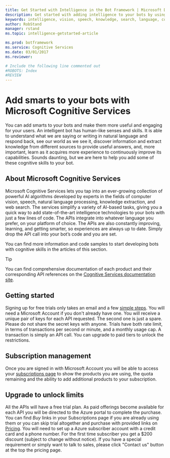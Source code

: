 ```yaml
---
title: Get Started with Intelligence in the Bot Framework | Microsoft Docs
description: Get started with adding intelligence to your bots by using Microsoft Cognitive Services.
keywords: intelligence, vision, speech, knowledge, search, language, cognitive
author: RobStand
manager: rstand
ms.topic: intelligence-getstarted-article

ms.prod: botframework
ms.service: Cognitive Services
ms.date: 03/01/2017
ms.reviewer:

# Include the following line commented out
#ROBOTS: Index
#REVIEW
---
```



# Add smarts to your bots with Microsoft Cognitive Services

You can add smarts to your bots and make them more useful and engaging for your users. An intelligent bot has human-like senses and skills. It is able to understand what we are saying or writing in natural language and respond back, see our world as we see it, discover information and extract knowledge from different sources to provide useful answers, and, more important, learn as it acquires more experience to continuously improve its capabilities. Sounds daunting, but we are here to help you add some of these cognitive skills to your bot.

## About Microsoft Cognitive Services
Microsoft Cognitive Services lets you tap into an ever-growing collection of powerful AI algorithms developed by experts in the fields of computer vision, speech, natural language processing, knowledge extraction, and web search. The services simplify a variety of AI-based tasks, giving you a quick way to add state-of-the-art intelligence technologies to your bots with just a few lines of code. The APIs integrate into whatever language you prefer, on your platform of choice. The APIs are also constantly improving, learning, and getting smarter, so experiences are always up to date. Simply drop the API call into your bot’s code and you are set.

You can find more information and code samples to start developing bots with cognitive skills in the articles of this section.

> [!TIP]
> You can find comprehensive documentation of each product and their corresponding API references on the [Cognitive Services documentation site](https://www.microsoft.com/cognitive-services/en-us/documentation).

## Getting started
Signing up for free trials only takes an email and a few [simple steps](https://www.microsoft.com/cognitive-services/en-us/sign-up). You will need a Microsoft Account if you don't already have one. You will receive a unique pair of keys for each API requested. The second one is just a spare. Please do not share the secret keys with anyone. Trials have both rate limit, in terms of transactions per second or minute, and a monthly usage cap. A transaction is simply an API call. You can upgrade to paid tiers to unlock the restrictions.

## Subscription management
Once you are signed in with Microsoft Account you will be able to access your [subscriptions page](https://www.microsoft.com/cognitive-services/en-us/subscriptions) to show the products you are using, the quota remaining and the ability to add additional products to your subscription.

## Upgrade to unlock limits
All the APIs will have a free trial plan. As paid offerings become available for each API you will be directed to the Azure portal to complete the purchase. You can find *Buy* links in your Subscriptions page if you are already using them or you can skip trial altogether and purchase with provided links on [Pricing](https://www.microsoft.com/cognitive-services/en-us/pricing). You will need to set up a Azure subscriber account with a credit card and a phone number. For the first time subscriber you get a $200 discount (subject to change without notice). If you have a special requirement or simply want to talk to sales, please click "Contact us" button at the top the pricing page.

